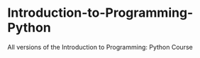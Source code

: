 # Introduction-to-Programming-Python
All versions of the Introduction to Programming: Python Course
